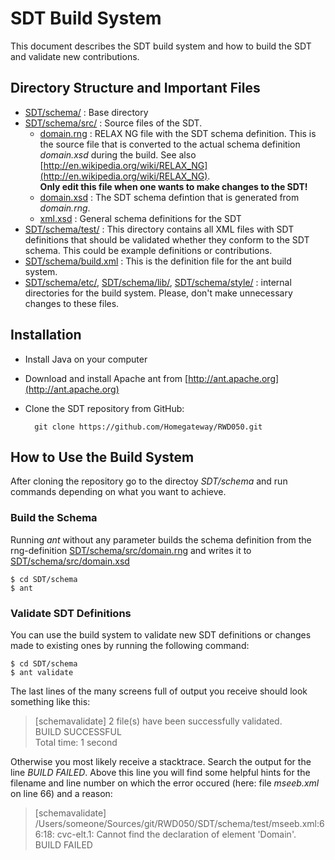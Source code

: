 # SDT Build System
This document describes the SDT build system and how to build the SDT and validate new contributions.

## Directory Structure and Important Files
- [SDT/schema/](SDT/schema/) : Base directory
- [SDT/schema/src/](SDT/schema/src/) : Source files of the SDT.
	- [domain.rng](SDT/schema/src/domain.rng) : RELAX NG file with the SDT schema definition. This is the source file that is converted to the actual schema definition *domain.xsd* during the build. See also [http://en.wikipedia.org/wiki/RELAX_NG](http://en.wikipedia.org/wiki/RELAX_NG).  
	**Only edit this file when one wants to make changes to the SDT!**
	- [domain.xsd](SDT/schema/src/domain.xsd) : The SDT schema defintion that is generated from *domain.rng*.
	- [xml.xsd](SDT/schema/src/xml.xsd) : General schema definitions for the SDT
- [SDT/schema/test/](SDT/schema/test/) : This directory contains all XML files with SDT definitions that should be validated whether they conform to the SDT schema. This could be example definitions or contributions.
- [SDT/schema/build.xml](SDT/schema/build.xml) : This is the definition file for the ant build system.
- [SDT/schema/etc/](SDT/schema/etc/), [SDT/schema/lib/](SDT/schema/lib/), [SDT/schema/style/](SDT/schema/style/) : internal directories for the build system. Please, don't make unnecessary changes to these files.

## Installation
- Install Java on your computer
- Download and install Apache ant from [http://ant.apache.org](http://ant.apache.org)
- Clone the SDT repository from GitHub:

		git clone https://github.com/Homegateway/RWD050.git
	
## How to Use the Build System
After cloning the repository go to the directoy *SDT/schema* and run commands depending on what you want to achieve.

### Build the Schema
Running *ant* without any parameter builds the schema definition from the rng-definition [SDT/schema/src/domain.rng](SDT/schema/src/domain.rng) and writes it to [SDT/schema/src/domain.xsd](SDT/schema/src/domain.xsd)

	$ cd SDT/schema
	$ ant

### Validate SDT Definitions
You can use the build system to validate new SDT definitions or changes made to existing ones by running the following command:

	$ cd SDT/schema
	$ ant validate

The last lines of the many screens full of output you receive should look something like this:

>[schemavalidate] 2 file(s) have been successfully validated.  
>BUILD SUCCESSFUL  
>Total time: 1 second

Otherwise you most likely receive a stacktrace. Search the output for the line *BUILD FAILED*. Above this line you will find some helpful hints for the filename and line number on which the error occured (here: file *mseeb.xml* on line 66) and a reason:	

>[schemavalidate] /Users/someone/Sources/git/RWD050/SDT/schema/test/mseeb.xml:66:18: cvc-elt.1: Cannot find the declaration of element 'Domain'.    
>BUILD FAILED
